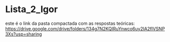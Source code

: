 # Lista_2_Igor
este é o link da pasta compactada com as respostas teóricas: https://drive.google.com/drive/folders/134g7N2KQIRuYnwco6uy2IA2flVSNP3Xs?usp=sharing


